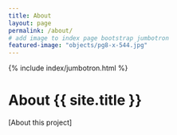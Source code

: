 ```yaml
---
title: About
layout: page
permalink: /about/
# add image to index page bootstrap jumbotron
featured-image: "objects/pg8-x-544.jpg"
---
```


{% include index/jumbotron.html %}

# About {{ site.title }}

[About this project]
